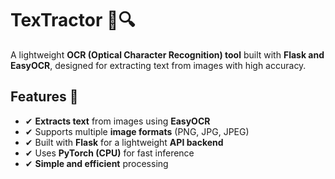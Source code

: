 # TexTractor 📝🔍  
A lightweight **OCR (Optical Character Recognition) tool** built with **Flask and EasyOCR**, designed for extracting text from images with high accuracy.  

## Features 🚀  
- ✔ **Extracts text** from images using **EasyOCR**  
- ✔ Supports multiple **image formats** (PNG, JPG, JPEG)  
- ✔ Built with **Flask** for a lightweight **API backend**  
- ✔ Uses **PyTorch (CPU)** for fast inference  
- ✔ **Simple and efficient** processing  
